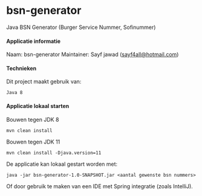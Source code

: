 # bsn-generator
Java BSN Generator (Burger Service Nummer, Sofinummer) 

#### Applicatie informatie

Naam: bsn-generator
Maintainer: Sayf jawad ([sayf4all@hotmail.com](mailto:sayf4all@hotmail.com))

#### Technieken
Dit project maakt gebruik van:

```
Java 8
```


#### Applicatie lokaal starten

Bouwen tegen JDK 8

```
mvn clean install
```

Bouwen tegen JDK 11

```
mvn clean install -Djava.version=11
```

De applicatie kan lokaal gestart worden met:

```
java -jar bsn-generator-1.0-SNAPSHOT.jar <aantal gewenste bsn nummers>
```

Of door gebruik te maken van een IDE met Spring integratie (zoals IntelliJ).

